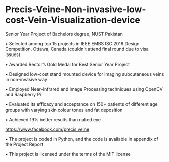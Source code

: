 # Precis-Veine-Non-invasive-low-cost-Vein-Visualization-device

Senior Year Project of Bachelors degree, NUST Pakistan


•	Selected among top 15 projects in IEEE EMBS ISC 2016 Design Competition, Ottawa, Canada (couldn't attend final round due to visa issues)


•	Awarded Rector’s Gold Medal for Best Senior Year Project


•	Designed low-cost stand mounted device for imaging subcutaneous veins in non-invasive way


•	Employed Near-Infrared and Image Processing techniques using OpenCV and Raspberry Pi


•	Evaluated its efficacy and acceptance on 150+ patients of different age groups with varying skin colour tones and fat deposition


•	Achieved 19% better results than naked eye

https://www.facebook.com/precis.veine


•	The project is coded in Python, and the code is available in appendix of the Project Report

•	This project is licensed under the terms of the MIT license
